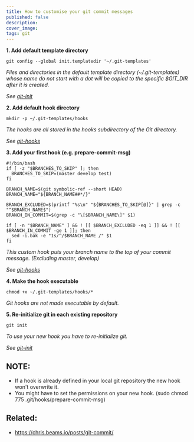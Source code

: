 ```yaml
---
title: How to customise your git commit messages
published: false
description: 
cover_image: 
tags: git
---
```


**1. Add default template directory**
```
git config --global init.templatedir '~/.git-templates'
```
_Files and directories in the default template directory (~/.git-templates) whose name do not start with a dot will be copied to the specific $GIT_DIR after it is created._

_See [git-init](https://git-scm.com/docs/git-init)_

**2. Add default hook directory**
```
mkdir -p ~/.git-templates/hooks
```
_The hooks are all stored in the hooks subdirectory of the Git directory._

_See [git-hooks](https://git-scm.com/book/en/v2/Customizing-Git-Git-Hooks)_

**3. Add your first hook (e.g. prepare-commit-msg)**
```
#!/bin/bash
if [ -z "$BRANCHES_TO_SKIP" ]; then
  BRANCHES_TO_SKIP=(master develop test)
fi

BRANCH_NAME=$(git symbolic-ref --short HEAD)
BRANCH_NAME="${BRANCH_NAME##*/}"

BRANCH_EXCLUDED=$(printf "%s\n" "${BRANCHES_TO_SKIP[@]}" | grep -c "^$BRANCH_NAME$")
BRANCH_IN_COMMIT=$(grep -c "\[$BRANCH_NAME\]" $1)

if [ -n "$BRANCH_NAME" ] && ! [[ $BRANCH_EXCLUDED -eq 1 ]] && ! [[ $BRANCH_IN_COMMIT -ge 1 ]]; then 
  sed -i.bak -e "1s/^/$BRANCH_NAME /" $1
fi
```
_This custom hook puts your branch name to the top of your commit message. (Excluding master, develop)_

_See [git-hooks](https://git-scm.com/book/en/v2/Customizing-Git-Git-Hooks)_

**4. Make the hook executable**
```
chmod +x ~/.git-templates/hooks/*
```
_Git hooks are not made executable by default._

**5. Re-initialize git in each existing repository**
```
git init
```
_To use your new hook you have to re-initialize git._

_See [git-init](https://git-scm.com/docs/git-init)_

## NOTE:
* If a hook is already defined in your local git repository the new hook won't overwrite it.
* You might have to set the permissions on your new hook. (sudo chmod 775 .git/hooks/prepare-commit-msg)

## Related:
* https://chris.beams.io/posts/git-commit/
